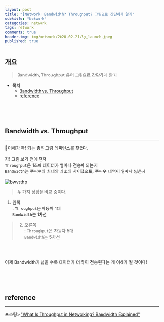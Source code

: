 ```yaml
---  
layout: post  
title: "[Network] Bandwidth? Throughput? 그림으로 간단하게 알기"  
subtitle: "Network"  
categories: network  
tags: network
comments: true  
header-img: img/network/2020-02-21/5g_launch.jpeg
published: true
---  
```

  
## 개요  
> Bandwidth, Throughput 용어 그림으로 간단하게 알기
  
- 목차  
   - [Bandwidth vs. Throughput](#bandwidth-vs-throughput)
   - [reference](#reference)

  
<br><br><br>


## Bandwidth vs. Throughput
---  
이해가 빡! 되는 좋은 그림 레퍼런스를 찾았다.
<br><br>
자! 그림 보기 전에 먼저<br>
`Throughput`은 1초에 데이터가 얼마나 전송이 되는지<br>
`Bandwidth`는 주파수의 최대와 최소의 차이값으로, 주파수 대역이 얼마나 넓은지
<br><br>
![bwvsthp](https://dokylee54.github.io/assets/img/network/2020-02-21/bwvsthp.jpg)
<br>
> 두 가지 상황을 비교 중이다.<br>
1. 왼쪽<br>
: `Throughput`은 자동차 1대<br>
`Bandwidth`는 1차선
>2. 오른쪽<br>
: `Throughput`은 자동차 5대<br>
`Bandwidth`는 5차선


<br><br>

이제 Bandwidth가 넓을 수록 데이터가 더 많이 전송된다는 게 이해가 될 것이다!

<br><br><br>


## reference
---
포스팅> ["What Is Throughput in Networking? Bandwidth Explained"](https://www.dnsstuff.com/network-throughput-bandwidth)



